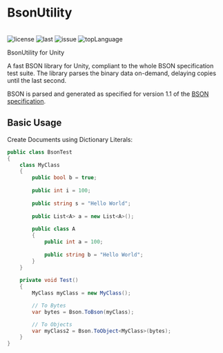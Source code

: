 # BsonUtility

<br>
<a style="text-decoration:none">
    <img src="https://img.shields.io/github/license/Alex-Rachel/BsonUtility" alt="license" />
  </a>
  <a style="text-decoration:none">
    <img src="https://img.shields.io/github/last-commit/Alex-Rachel/BsonUtility" alt="last" />
  </a>
  <a style="text-decoration:none">
    <img src="https://img.shields.io/github/issues/Alex-Rachel/BsonUtility" alt="issue" />
  </a>
  <a style="text-decoration:none">
    <img src="https://img.shields.io/github/languages/top/Alex-Rachel/BsonUtility" alt="topLanguage" />
  </a>
  </br>

BsonUtility for Unity

A fast BSON library for Unity, compliant to the whole BSON specification test suite. The library parses the binary data on-demand, delaying copies until the last second.

BSON is parsed and generated as specified for version 1.1 of the [BSON specification](http://bsonspec.org/spec.html).

## Basic Usage

Create Documents using Dictionary Literals:

```csharp
public class BsonTest
{
    class MyClass
    {
        public bool b = true;
        
        public int i = 100;
        
        public string s = "Hello World";
        
        public List<A> a = new List<A>();
        
        public class A
        {
            public int a = 100;
            
            public string b = "Hello World";
        }
    }
    
    private void Test()
    {
        MyClass myClass = new MyClass();

        // To Bytes
        var bytes = Bson.ToBson(myClass);

        // To Objects
        var myClass2 = Bson.ToObject<MyClass>(bytes);
    }
}
```
